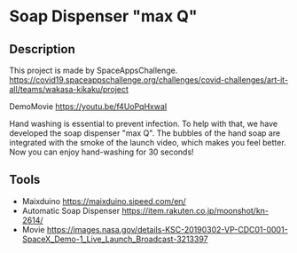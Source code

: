 # Soap Dispenser "max Q" 

## Description
This project is made by SpaceAppsChallenge.
https://covid19.spaceappschallenge.org/challenges/covid-challenges/art-it-all/teams/wakasa-kikaku/project

DemoMovie
https://youtu.be/f4UoPqHxwaI

Hand washing is essential to prevent infection.
To help with that, we have developed the soap dispenser "max Q".
The bubbles of the hand soap are integrated with the smoke of the launch video, which makes you feel better. 
Now you can enjoy hand-washing for 30 seconds!

## Tools
- Maixduino https://maixduino.sipeed.com/en/
- Automatic Soap Dispenser https://item.rakuten.co.jp/moonshot/kn-2614/
- Movie https://images.nasa.gov/details-KSC-20190302-VP-CDC01-0001-SpaceX_Demo-1_Live_Launch_Broadcast-3213397
